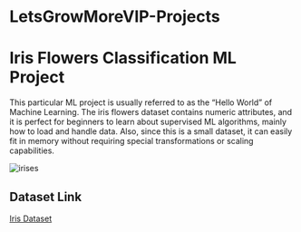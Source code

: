 # LetsGrowMoreVIP-Projects 

# Iris Flowers Classification ML Project

This particular ML project is usually referred to as the “Hello World” of Machine Learning. The iris flowers dataset contains numeric attributes, and it is perfect for beginners to learn about supervised ML algorithms, mainly how to load and handle data. Also, since this is a small dataset, it can easily fit in memory without requiring special transformations or scaling capabilities.

![irises](https://user-images.githubusercontent.com/83171076/135107964-883c66a9-c131-4945-b702-0aed919828a0.png)

## Dataset Link

[Iris Dataset](http://archive.ics.uci.edu/ml/datasets/Iris)

  
